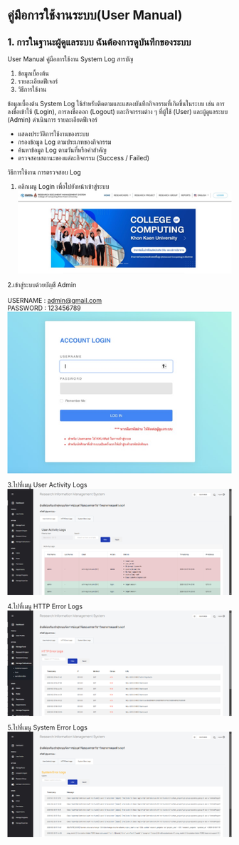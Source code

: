 # คู่มือการใช้งานระบบ(User Manual)

## 1. การในฐานะผู้ดูแลระบบ ฉันต้องการดูบันทึกของระบบ 
User Manual
คู่มือการใช้งาน System Log
สารบัญ
1.	ข้อมูลเบื้องต้น
2.	รายละเอียดฟีเจอร์
3.	วิธีการใช้งาน


ข้อมูลเบื้องต้น System Log
ใช้สำหรับติดตามและแสดงบันทึกกิจกรรมที่เกิดขึ้นในระบบ เช่น การลงชื่อเข้าใช้ (Login), การลงชื่อออก (Logout) และกิจกรรมต่าง ๆ ที่ผู้ใช้ (User) และผู้ดูแลระบบ (Admin) ดำเนินการ
รายละเอียดฟีเจอร์
- แสดงประวัติการใช้งานของระบบ
- กรองข้อมูล Log ตามประเภทของกิจกรรม
- ค้นหาข้อมูล Log ตามวันที่หรือคำสำคัญ
- ตรวจสอบสถานะของแต่ละกิจกรรม (Success / Failed)


วิธีการใช้งาน การตรวจสอบ Log
1.	คลิกเมนู Login เพื่อไปยังหน้าเข้าสู่ระบบ
![alt text](../Doc/img/img1.jpg)



2.เข้าสู่ระบบด้วยบัญชี Admin
<br>
<br>
USERNAME : admin@gmail.com
<br>
PASSWORD : 123456789
![alt text](../Doc/img/img2.jpg)
<br>

3.ไปที่เมนู User Activity Logs
<br>
![alt text](/Sprint2/img_sprint2/481118149_1795761087662605_1009661506568150375_n.png)
<br>


4.ไปที่เมนู HTTP Error Logs
<br>
![alt text](Sprint2/img_sprint2/480936330_1408113837036351_6709346763318549623_n.png)
<br>

5.ไปที่เมนู System Error Logs
<br>
![alt text](Sprint2/img_sprint2/480320115_1815253882608357_110721298631210181_n.png)
<br>





